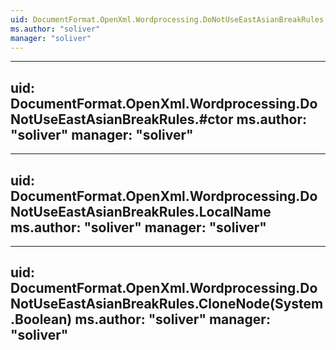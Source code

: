 ```yaml
---
uid: DocumentFormat.OpenXml.Wordprocessing.DoNotUseEastAsianBreakRules
ms.author: "soliver"
manager: "soliver"
---
```


---
uid: DocumentFormat.OpenXml.Wordprocessing.DoNotUseEastAsianBreakRules.#ctor
ms.author: "soliver"
manager: "soliver"
---

---
uid: DocumentFormat.OpenXml.Wordprocessing.DoNotUseEastAsianBreakRules.LocalName
ms.author: "soliver"
manager: "soliver"
---

---
uid: DocumentFormat.OpenXml.Wordprocessing.DoNotUseEastAsianBreakRules.CloneNode(System.Boolean)
ms.author: "soliver"
manager: "soliver"
---
